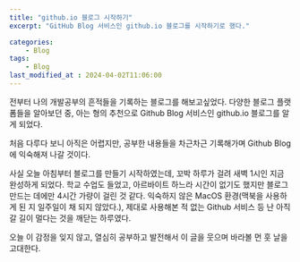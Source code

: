 ```yaml
---
title: "github.io 블로그 시작하기"
excerpt: "GitHub Blog 서비스인 github.io 블로그를 시작하기로 했다."

categories:
	- Blog
tags:
	- Blog
last_modified_at : 2024-04-02T11:06:00
---
```


전부터 나의 개발공부의 흔적들을 기록하는 블로그를 해보고싶었다.
다양한 블로그 플랫폼들을 알아보던 중, 아는 형의 추천으로 Github Blog 서비스인 github.io 블로그를 알게 되었다.

처음 다루다 보니 아직은 어렵지만, 공부한 내용들을 차근차근 기록해가며 Github Blog에 익숙해져 나갈 것이다.

사실 오늘 아침부터 블로그를 만들기 시작하였는데, 꼬박 하루가 걸려 새벽 1시인 지금 완성하게 되었다.
학교 수업도 들었고, 아르바이트 하느라 시간이 없기도 했지만 블로그 만드는 데에만 4시간 가량이 걸린 것 같다.
익숙하지 않은 MacOS 환경(맥북을 사용하게 된 지 일주일이 채 되지 않았다.), 제대로 사용해본 적 없는 Github 서비스 등 난 아직 갈 길이 멀다는 것을 깨닫는 하루였다.

오늘 이 감정을 잊지 않고, 열심히 공부하고 발전해서 이 글을 웃으며 바라볼 먼 훗 날을 고대한다.
